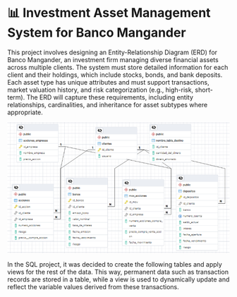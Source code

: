 # 📊 Investment Asset Management System for Banco Mangander

This project involves designing an Entity-Relationship Diagram (ERD) for Banco Mangander, an investment firm managing diverse financial assets across multiple clients. The system must store detailed information for each client and their holdings, which include stocks, bonds, and bank deposits. Each asset type has unique attributes and must support transactions, market valuation history, and risk categorization (e.g., high-risk, short-term). The ERD will capture these requirements, including entity relationships, cardinalities, and inheritance for asset subtypes where appropriate.

![imagen](Northwind_E-R_Diagram.PNG)

In the SQL project, it was decided to create the following tables and apply views for the rest of the data. This way, permanent data such as transaction records are stored in a table, while a view is used to dynamically update and reflect the variable values derived from these transactions.

